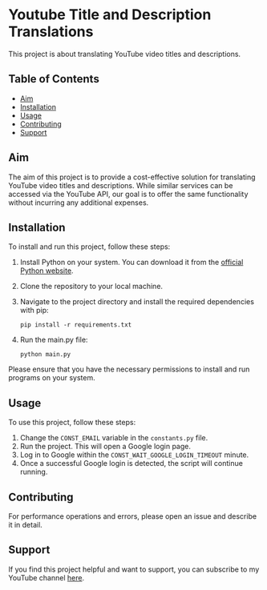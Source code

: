 # Youtube Title and Description Translations

This project is about translating YouTube video titles and descriptions.

## Table of Contents

- [Aim](#aim)
- [Installation](#installation)
- [Usage](#usage)
- [Contributing](#contributing)
- [Support](#support)

## Aim

The aim of this project is to provide a cost-effective solution for translating YouTube video titles and descriptions. While similar services can be accessed via the YouTube API, our goal is to offer the same functionality without incurring any additional expenses.

## Installation

To install and run this project, follow these steps:

1. Install Python on your system. You can download it from the [official Python website](https://www.python.org/downloads/).

2. Clone the repository to your local machine.

3. Navigate to the project directory and install the required dependencies with pip:
    ```
    pip install -r requirements.txt
    ```

4. Run the main.py file:
    ```
    python main.py
    ```
Please ensure that you have the necessary permissions to install and run programs on your system.

## Usage

To use this project, follow these steps:

1. Change the `CONST_EMAIL` variable in the `constants.py` file.
2. Run the project. This will open a Google login page.
3. Log in to Google within the `CONST_WAIT_GOOGLE_LOGIN_TIMEOUT` minute.
4. Once a successful Google login is detected, the script will continue running.

## Contributing

For performance operations and errors, please open an issue and describe it in detail.

## Support
If you find this project helpful and want to support, you can subscribe to my YouTube channel [here](https://www.youtube.com/@Voicepa).
